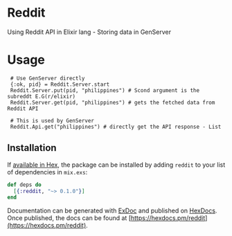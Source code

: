 # Reddit

Using Reddit API in Elixir lang - Storing data in GenServer

# Usage

```
 # Use GenServer directly
 {:ok, pid} = Reddit.Server.start
 Reddit.Server.put(pid, "philippines") # Scond argument is the subreddt E.G(r/elixir)
 Reddit.Server.get(pid, "philippines") # gets the fetched data from Reddit API
 
 # This is used by GenServer
 Reddit.Api.get("philippines") # directly get the API response - List
```

## Installation

If [available in Hex](https://hex.pm/docs/publish), the package can be installed
by adding `reddit` to your list of dependencies in `mix.exs`:

```elixir
def deps do
  [{:reddit, "~> 0.1.0"}]
end
```

Documentation can be generated with [ExDoc](https://github.com/elixir-lang/ex_doc)
and published on [HexDocs](https://hexdocs.pm). Once published, the docs can
be found at [https://hexdocs.pm/reddit](https://hexdocs.pm/reddit).

